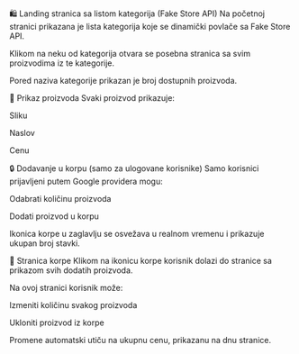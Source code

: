 🛍️ Landing stranica sa listom kategorija (Fake Store API)
Na početnoj stranici prikazana je lista kategorija koje se dinamički povlače sa Fake Store API.

Klikom na neku od kategorija otvara se posebna stranica sa svim proizvodima iz te kategorije.

Pored naziva kategorije prikazan je broj dostupnih proizvoda.

🛒 Prikaz proizvoda
Svaki proizvod prikazuje:

Sliku

Naslov

Cenu

🔒 Dodavanje u korpu (samo za ulogovane korisnike)
Samo korisnici prijavljeni putem Google providera mogu:

Odabrati količinu proizvoda

Dodati proizvod u korpu

Ikonica korpe u zaglavlju se osvežava u realnom vremenu i prikazuje ukupan broj stavki.

🧺 Stranica korpe
Klikom na ikonicu korpe korisnik dolazi do stranice sa prikazom svih dodatih proizvoda.

Na ovoj stranici korisnik može:

Izmeniti količinu svakog proizvoda

Ukloniti proizvod iz korpe

Promene automatski utiču na ukupnu cenu, prikazanu na dnu stranice.